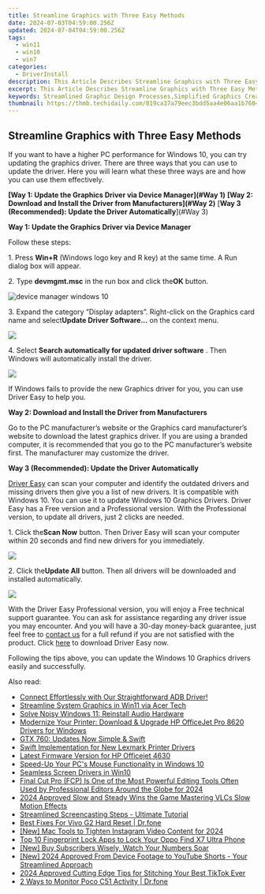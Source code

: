 ```yaml
---
title: Streamline Graphics with Three Easy Methods
date: 2024-07-03T04:59:00.256Z
updated: 2024-07-04T04:59:00.256Z
tags:
  - win11
  - win10
  - win7
categories:
  - DriverInstall
description: This Article Describes Streamline Graphics with Three Easy Methods
excerpt: This Article Describes Streamline Graphics with Three Easy Methods
keywords: Streamlined Graphic Design Processes,Simplified Graphics Creation Techniques,Effective Graphic Design Strategies (EAS),Quick and Efficient Graphic Visualization,Simple Approaches to Professional Graphic Design,Advanced Graphics Optimization Methods,Three-Step Graphic Design Simplification
thumbnail: https://thmb.techidaily.com/819ca37a79eec3bdd5aa4e06aa1b76048f3e0307801a786c71f9bbf8a10f29d0.jpg
---
```


## Streamline Graphics with Three Easy Methods

 If you want to have a higher PC performance for Windows 10, you can try updating the graphics driver. There are three ways that you can use to update the driver. Here you will learn what these three ways are and how you can use them effectively.

**[Way 1: Update the Graphics Driver via Device Manager](#Way 1)**
**[Way 2: Download and Install the Driver from Manufacturers](#Way 2)**
[**Way 3 (Recommended): Update the Driver Automatically**](#Way 3)

**Way 1: Update the Graphics Driver via Device Manager**

Follow these steps:

 1\. Press **Win+R** (Windows logo key and R key) at the same time. A Run dialog box will appear.

 2\. Type **devmgmt.msc** in the run box and click the**OK** button.

![device manager windows 10](https://images.drivereasy.com/wp-content/uploads/2016/10/img_5806e27e27212.png)

 3\. Expand the category “Display adapters”. Right-click on the Graphics card name and select**Update Driver Software…**  on the context menu.

![](https://images.drivereasy.com/wp-content/uploads/2016/11/img_5822c157389db.jpg)

 4\. Select **Search automatically for updated driver software** . Then Windows will automatically install the driver.

![](https://images.drivereasy.com/wp-content/uploads/2016/11/img_5822c693d3206.png)

 If Windows fails to provide the new Graphics driver for you, you can use Driver Easy to help you.

**Way 2: Download and Install the Driver from Manufacturers**

 Go to the PC manufacturer’s website or the Graphics card manufacturer’s website to download the latest graphics driver. If you are using a branded computer, it is recommended that you go to the PC manufacturer’s website first. The manufacturer may customize the driver.

 **Way 3 (Recommended): Update the Driver Automatically**

[Driver Easy](https://tools.techidaily.com/drivereasy/download/) can scan your computer and identify the outdated drivers and missing drivers then give you a list of new drivers. It is compatible with Windows 10\. You can use it to update Windows 10 Graphics Drivers. Driver Easy has a Free version and a Professional version. With the Professional version, to update all drivers, just 2 clicks are needed.

 1\. Click the**Scan Now** button. Then Driver Easy will scan your computer within 20 seconds and find new drivers for you immediately.

![](https://www.drivereasy.com/wp-content/uploads/2017/03/Driver-Easy-Scan-Needed.jpg)

 2\. Click the**Update All** button. Then all drivers will be downloaded and installed automatically.

![](https://www.drivereasy.com/wp-content/uploads/2022/02/de-update-all-rtx-3080.jpg)
  
 With the Driver Easy Professional version, you will enjoy a Free technical support guarantee. You can ask for assistance regarding any driver issue you may encounter. And you will have a 30-day money-back guarantee, just feel free to [contact us](https://tools.techidaily.com/drivereasy/download/) for a full refund if you are not satisfied with the product. Click [here](https://tools.techidaily.com/drivereasy/download/) to download Driver Easy now.

 Following the tips above, you can update the Windows 10 Graphics drivers easily and successfully.

<ins class="adsbygoogle"
     style="display:block"
     data-ad-format="autorelaxed"
     data-ad-client="ca-pub-7571918770474297"
     data-ad-slot="1223367746"></ins>



<ins class="adsbygoogle"
     style="display:block"
     data-ad-client="ca-pub-7571918770474297"
     data-ad-slot="8358498916"
     data-ad-format="auto"
     data-full-width-responsive="true"></ins>

<span class="atpl-alsoreadstyle">Also read:</span>
<div><ul>
<li><a href="https://driver-install.techidaily.com/1720062982302-connect-effortlessly-with-our-straightforward-adb-driver/"><u>Connect Effortlessly with Our Straightforward ADB Driver!</u></a></li>
<li><a href="https://driver-install.techidaily.com/streamline-system-graphics-in-win11-via-acer-tech/"><u>Streamline System Graphics in Win11 via Acer Tech</u></a></li>
<li><a href="https://driver-install.techidaily.com/solve-noisy-windows-11-reinstall-audio-hardware/"><u>Solve Noisy Windows 11: Reinstall Audio Hardware</u></a></li>
<li><a href="https://driver-install.techidaily.com/modernize-your-printer-download-and-upgrade-hp-officejet-pro-8620-drivers-for-windows/"><u>Modernize Your Printer: Download & Upgrade HP OfficeJet Pro 8620 Drivers for Windows</u></a></li>
<li><a href="https://driver-install.techidaily.com/gtx-760-updates-now-simple-and-swift/"><u>GTX 760: Updates Now Simple & Swift</u></a></li>
<li><a href="https://driver-install.techidaily.com/swift-implementation-for-new-lexmark-printer-drivers/"><u>Swift Implementation for New Lexmark Printer Drivers</u></a></li>
<li><a href="https://driver-install.techidaily.com/latest-firmware-version-for-hp-officejet-4630/"><u>Latest Firmware Version for HP Officejet 4630</u></a></li>
<li><a href="https://driver-install.techidaily.com/speed-up-your-pcs-mouse-functionality-in-windows-10/"><u>Speed-Up Your PC's Mouse Functionality in Windows 10</u></a></li>
<li><a href="https://driver-install.techidaily.com/seamless-screen-drivers-in-win10/"><u>Seamless Screen Drivers in Win10</u></a></li>
<li><a href="https://ai-driven-video-production.techidaily.com/final-cut-pro-fcp-is-one-of-the-most-powerful-editing-tools-often-used-by-professional-editors-around-the-globe-for-2024/"><u>Final Cut Pro (FCP) Is One of the Most Powerful Editing Tools Often Used by Professional Editors Around the Globe for 2024</u></a></li>
<li><a href="https://ai-video-apps.techidaily.com/2024-approved-slow-and-steady-wins-the-game-mastering-vlcs-slow-motion-effects/"><u>2024 Approved Slow and Steady Wins the Game Mastering VLCs Slow Motion Effects</u></a></li>
<li><a href="https://video-screen-grab.techidaily.com/streamlined-screencasting-steps-ultimate-tutorial/"><u>Streamlined Screencasting Steps - Ultimate Tutorial</u></a></li>
<li><a href="https://techidaily.com/best-fixes-for-vivo-g2-hard-reset-drfone-by-drfone-reset-android-reset-android/"><u>Best Fixes For Vivo G2 Hard Reset | Dr.fone</u></a></li>
<li><a href="https://instagram-clips.techidaily.com/new-mac-tools-to-tighten-instagram-video-content-for-2024/"><u>[New] Mac Tools to Tighten Instagram Video Content for 2024</u></a></li>
<li><a href="https://android-unlock.techidaily.com/top-10-fingerprint-lock-apps-to-lock-your-oppo-find-x7-ultra-phone-by-drfone-android/"><u>Top 10 Fingerprint Lock Apps to Lock Your Oppo Find X7 Ultra Phone</u></a></li>
<li><a href="https://youtube-videos.techidaily.com/new-buy-subscribers-wisely-watch-your-numbers-soar/"><u>[New] Buy Subscribers Wisely, Watch Your Numbers Soar</u></a></li>
<li><a href="https://eaxpv-info.techidaily.com/new-2024-approved-from-device-footage-to-youtube-shorts-your-streamlined-approach/"><u>[New] 2024 Approved  From Device Footage to YouTube Shorts - Your Streamlined Approach</u></a></li>
<li><a href="https://tiktok-video-recordings.techidaily.com/2024-approved-cutting-edge-tips-for-stitching-your-best-tiktok-ever/"><u>2024 Approved  Cutting Edge Tips for Stitching Your Best TikTok Ever</u></a></li>
<li><a href="https://android-location-track.techidaily.com/2-ways-to-monitor-poco-c51-activity-drfone-by-drfone-virtual-android/"><u>2 Ways to Monitor Poco C51 Activity | Dr.fone</u></a></li>
</ul></div>
